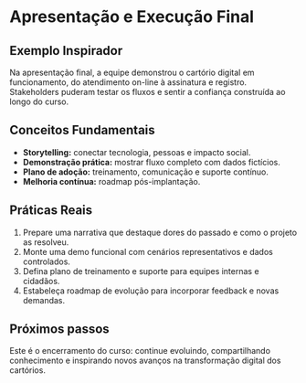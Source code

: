 # Apresentação e Execução Final

## Exemplo Inspirador

Na apresentação final, a equipe demonstrou o cartório digital em funcionamento, do atendimento on-line à assinatura e registro. Stakeholders puderam testar os fluxos e sentir a confiança construída ao longo do curso.

## Conceitos Fundamentais

- **Storytelling:** conectar tecnologia, pessoas e impacto social.
- **Demonstração prática:** mostrar fluxo completo com dados fictícios.
- **Plano de adoção:** treinamento, comunicação e suporte contínuo.
- **Melhoria contínua:** roadmap pós-implantação.

## Práticas Reais

1. Prepare uma narrativa que destaque dores do passado e como o projeto as resolveu.
2. Monte uma demo funcional com cenários representativos e dados controlados.
3. Defina plano de treinamento e suporte para equipes internas e cidadãos.
4. Estabeleça roadmap de evolução para incorporar feedback e novas demandas.

## Próximos passos

Este é o encerramento do curso: continue evoluindo, compartilhando conhecimento e inspirando novos avanços na transformação digital dos cartórios.
